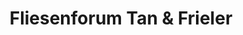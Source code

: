 ---
title: "Fliesenforum Tan & Frieler"
url: /gronau/fliesenforum-tan-und-frieler/
shop: Fliesen
---